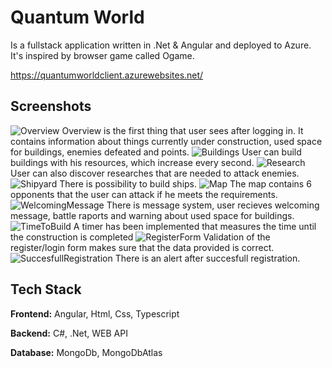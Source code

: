 
# Quantum World

Is a fullstack application written in .Net & Angular and deployed to Azure. It's inspired by browser game called Ogame.

https://quantumworldclient.azurewebsites.net/


## Screenshots

![Overview](https://images2.imgbox.com/69/9d/WU0NTnVs_o.png)
Overview is the first thing that user sees after logging in. It contains information about things currently under construction, used space for buildings, enemies defeated and points.
![Buildings](https://imgbox.com/mmZa5odn)
User can build buildings with his resources, which increase every second.
![Research](https://imgbox.com/0B5TPghZ)
User can also discover researches that are needed to attack enemies.
![Shipyard](https://imgbox.com/WQR0A5xS)
There is possibility to build ships.
![Map](https://imgbox.com/PjUz1IFR)
The map contains 6 opponents that the user can attack if he meets the requirements.
![WelcomingMessage](https://imgbox.com/QwoaLg3R)
There is message system, user recieves welcoming message, battle raports and warning about used space for buildings.
![TimeToBuild](https://imgbox.com/N93hpRtG)
A timer has been implemented that measures the time until the construction is completed
![RegisterForm](https://imgbox.com/EwdJRIg6)
Validation of the register/login form makes sure that the data provided is correct.
![SuccesfullRegistration](https://imgbox.com/3UsrlLqU)
There is an alert after succesfull registration.



## Tech Stack

**Frontend:** Angular, Html, Css, Typescript

**Backend:** C#, .Net, WEB API

**Database:** MongoDb, MongoDbAtlas

